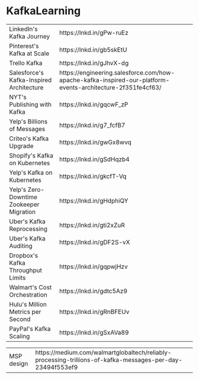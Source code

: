 # KafkaLearning
<html>
    <body>
    <table>
      <tr>
      <td>LinkedIn's Kafka Journey</td>
      <td>https://lnkd.in/gPw-ruEz</td>
      </tr>
      <tr>
      <td>Pinterest's Kafka at Scale</td>
      <td>https://lnkd.in/gb5skEtU</td>
      </tr>
	  <tr>
      <td>Trello Kafka</td>
      <td>https://lnkd.in/gJhvX-dg</td>
      </tr>
	  <tr>
      <td>Salesforce's Kafka-Inspired Architecture</td>
      <td>https://engineering.salesforce.com/how-apache-kafka-inspired-our-platform-events-architecture-2f351fe4cf63/</td>
      </tr>
	  <tr>
      <td>NYT's Publishing with Kafka</td>
      <td>https://lnkd.in/gqcwF_zP</td>
      </tr>
	  <tr>
      <td>Yelp's Billions of Messages</td>
      <td>https://lnkd.in/g7_fcfB7</td>
      </tr>	 
	  <tr>
      <td>Criteo's Kafka Upgrade</td>
      <td>https://lnkd.in/gwGx8wvq</td>
      </tr>	
	  <tr>
      <td>Shopify's Kafka on Kubernetes</td>
      <td>https://lnkd.in/gSdHqzb4</td>
      </tr>	
	  <tr>
      <td>Yelp's Kafka on Kubernetes</td>
      <td>https://lnkd.in/gkcfT-Vq</td>
      </tr>	 
	  <tr>
      <td>Yelp's Zero-Downtime Zookeeper Migration</td>
      <td>https://lnkd.in/gHdphiQY</td>
      </tr>	  
	  <tr>
      <td>Uber's Kafka Reprocessing</td>
      <td>https://lnkd.in/gti2xZuR</td>
      </tr>   	
	  <tr>
      <td>Uber's Kafka Auditing</td>
      <td>https://lnkd.in/gDF2S-vX</td>
      </tr>  	
	  <tr>
      <td>Dropbox's Kafka Throughput Limits</td>
      <td>https://lnkd.in/gqpwjHzv</td>
      </tr>  
	  <tr>
      <td>Walmart's Cost Orchestration</td>
      <td>https://lnkd.in/gdtc5Az9</td>
      </tr>  	
	  <tr>
      <td>Hulu's Million Metrics per Second</td>
      <td>https://lnkd.in/gRnBFEUv</td>
      </tr>  	
	  <tr>
      <td>PayPal's Kafka Scaling</td>
      <td>https://lnkd.in/gSxAVa89</td>
      </tr>  		  
    </table>
   </body>
</html>

<html>
  <body>
    <table>
      <tr><td>MSP design</td><td>https://medium.com/walmartglobaltech/reliably-processing-trillions-of-kafka-messages-per-day-23494f553ef9</td></tr>
    </table>
      
  </body>
</html>
